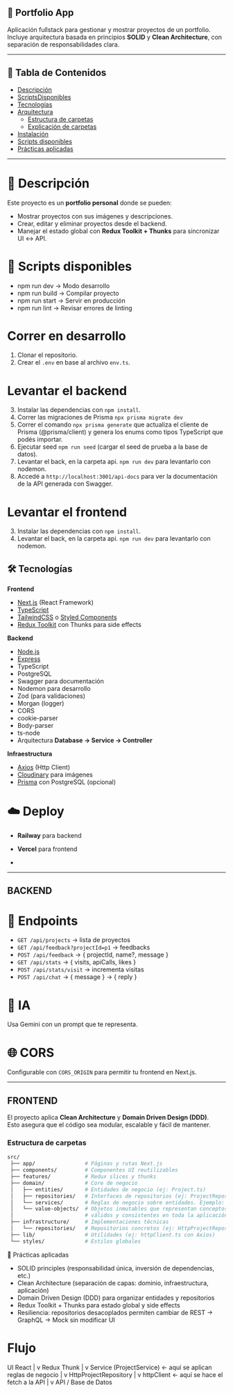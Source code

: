 ## 🚀 Portfolio App

Aplicación fullstack para gestionar y mostrar proyectos de un portfolio.  
Incluye arquitectura basada en principios **SOLID** y **Clean Architecture**, con separación de responsabilidades clara.

---

## 📖 Tabla de Contenidos
- [Descripción](#-descripción)
- [ScriptsDisponibles](#-scriptsDisponibles)
- [Tecnologías](#-tecnologías)
- [Arquitectura](#-arquitectura)
  - [Estructura de carpetas](#estructura-de-carpetas)
  - [Explicación de carpetas](#explicación-de-carpetas)
- [Instalación](#-instalación)
- [Scripts disponibles](#-scripts-disponibles)
- [Prácticas aplicadas](#-prácticas-aplicadas)

---

# 📌 Descripción
Este proyecto es un **portfolio personal** donde se pueden:
- Mostrar proyectos con sus imágenes y descripciones.
- Crear, editar y eliminar proyectos desde el backend.
- Manejar el estado global con **Redux Toolkit + Thunks** para sincronizar UI ↔ API.


# 📜 Scripts disponibles

- npm run dev → Modo desarrollo
- npm run build → Compilar proyecto
- npm run start → Servir en producción
- npm run lint → Revisar errores de linting

# Correr en desarrollo

1. Clonar el repositorio.
2. Crear el ```.env``` en base al archivo ```env.ts```.

# Levantar el backend
3. Instalar las dependencias con ``` npm install ```.
4. Correr las migraciones de Prisma ``` npx prisma migrate dev ```
5. Correr el comando ``` npx prisma generate ``` que actualiza el cliente de Prisma (@prisma/client) y genera los enums como tipos TypeScript que podés importar.
6. Ejecutar seed ``` npm run seed ``` (cargar el seed de prueba a la base de datos).
7. Levantar el back, en la carpeta api. ```npm run dev``` para levantarlo con nodemon.
8. Accedé a ```http://localhost:3001/api-docs``` para ver la documentación de la API generada con Swagger.

# Levantar el frontend
3. Instalar las dependencias con ``` npm install ```.
2. Levantar el back, en la carpeta api. ```npm run dev``` para levantarlo con nodemon.




## 🛠 Tecnologías
**Frontend**
- [Next.js](https://nextjs.org/) (React Framework)
- [TypeScript](https://www.typescriptlang.org/)
- [TailwindCSS](https://tailwindcss.com/) o [Styled Components](https://styled-components.com/)
- [Redux Toolkit](https://redux-toolkit.js.org/) con Thunks para side effects

**Backend**
- [Node.js](https://nodejs.org/)
- [Express](https://expressjs.com/)
- TypeScript
- PostgreSQL
- Swagger para documentación
- Nodemon para desarrollo
- Zod (para validaciones)
- Morgan (logger)
- CORS
- cookie-parser
- Body-parser
- ts-node
- Arquitectura **Database → Service → Controller**

**Infraestructura**
- [Axios](https://axios-http.com/) (Http Client)
- [Cloudinary](https://cloudinary.com/) para imágenes
- [Prisma](https://www.prisma.io/) con PostgreSQL (opcional)



# ☁️ Deploy
- **Railway** para backend
- **Vercel** para frontend


-
----------------------------------------------------------------------------------------------------------------

## BACKEND

# 🔌 Endpoints
- `GET /api/projects` → lista de proyectos
- `GET /api/feedback?projectId=p1` → feedbacks
- `POST /api/feedback` → { projectId, name?, message }
- `GET /api/stats` → { visits, apiCalls, likes }
- `POST /api/stats/visit` → incrementa visitas
- `POST /api/chat` → { message } → { reply }


# 🧠 IA
Usa Gemini con un prompt que te representa.


# 🌐 CORS
Configurable con `CORS_ORIGIN` para permitir tu frontend en Next.js.


----------------------------------------------------------------------------------------------------------------
## FRONTEND
El proyecto aplica **Clean Architecture** y **Domain Driven Design (DDD)**.  
Esto asegura que el código sea modular, escalable y fácil de mantener.

### Estructura de carpetas
```bash
src/
 ├── app/                # Páginas y rutas Next.js
 ├── components/         # Componentes UI reutilizables
 ├── features/           # Redux slices y thunks
 ├── domain/             # Core de negocio
 │   ├── entities/       # Entidades de negocio (ej: Project.ts)
 │   ├── repositories/   # Interfaces de repositorios (ej: ProjectRepository.ts)
 │   └── services/       # Reglas de negocio sobre entidades. Ejemplo: ProjectService valida que un proyecto tenga nombre antes de guardarlo.
 │   └── value-objects/  # Objetos inmutables que representan conceptos del dominio que tienen reglas propias. Garantizan que los datos sean     
 │                       # válidos y consistentes en toda la aplicación. Ej. En ProjectId nunca vas a tener un ID inválido.
 ├── infrastructure/     # Implementaciones técnicas
 │   └── repositories/   # Repositorios concretos (ej: HttpProjectRepository.ts)
 ├── lib/                # Utilidades (ej: httpClient.ts con Axios)
 └── styles/             # Estilos globales
```


🧩 Prácticas aplicadas

- SOLID principles (responsabilidad única, inversión de dependencias, etc.)
- Clean Architecture (separación de capas: dominio, infraestructura, aplicación)
- Domain Driven Design (DDD) para organizar entidades y repositorios
- Redux Toolkit + Thunks para estado global y side effects
- Resiliencia: repositorios desacoplados permiten cambiar de REST → GraphQL → Mock sin modificar UI


#  Flujo

UI React
   |
   v
Redux Thunk
   |
   v
  Service
(ProjectService)  <- aquí se aplican reglas de negocio
   |
   v
HttpProjectRepository 
   |
   v
httpClient <- aquí se hace el fetch a la API
   |
   v
API / Base de Datos